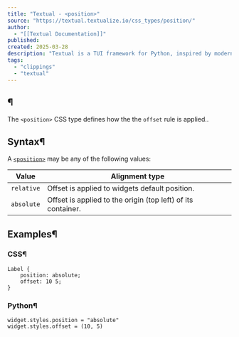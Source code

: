 ```yaml
---
title: "Textual - <position>"
source: "https://textual.textualize.io/css_types/position/"
author:
  - "[[Textual Documentation]]"
published:
created: 2025-03-28
description: "Textual is a TUI framework for Python, inspired by modern web development."
tags:
  - "clippings"
  - "textual"
---
```

## <position>¶

The `<position>` CSS type defines how the the `offset` rule is applied..

## Syntax¶

A [`<position>`](https://textual.textualize.io/css_types/position/) may be any of the following values:

| Value | Alignment type |
| --- | --- |
| `relative` | Offset is applied to widgets default position. |
| `absolute` | Offset is applied to the origin (top left) of its container. |

## Examples¶

### CSS¶

```
Label {
    position: absolute;
    offset: 10 5;
}
```

### Python¶

```
widget.styles.position = "absolute"
widget.styles.offset = (10, 5)
```